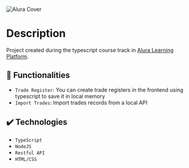 ![Alura Cover](https://github.com/rodrigosurita/typescript_alura_course/blob/main/readme/thumb.png?raw=true)

# Description
Project created during the typescript course track in <a href="https://www.alura.com.br/" target="_blank">Alura Learning Platform</a>.

## 🔨 Functionalities
- `Trade Register`: You can create trade registers in the frontend using typescript to save it in local memory
- `Import Trades`: Import trades records from a local API

## ✔️ Technologies

- ``TypeScript``
- ``NodeJS``
- ``Restful API``
- ``HTML/CSS``

